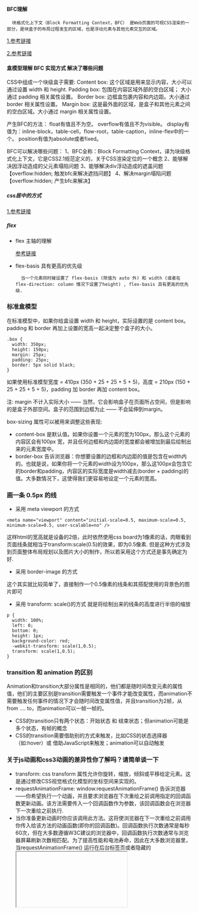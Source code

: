 #### BFC理解

```
  块格式化上下文（Block Formatting Context，BFC） 是Web页面的可视CSS渲染的一部分，是块盒子的布局过程发生的区域，也是浮动元素与其他元素交互的区域。
```

  [1.参考链接](https://developer.mozilla.org/zh-CN/docs/Web/Guide/CSS/Block_formatting_context)

  [2.参考链接](https://zhuanlan.zhihu.com/p/25321647)

#### 盒模型理解 BFC 实现方式 解决了哪些问题

CSS中组成一个块级盒子需要:
  Content box: 这个区域是用来显示内容，大小可以通过设置 width 和 height.
  Padding box: 包围在内容区域外部的空白区域； 大小通过 padding 相关属性设置。
  Border box: 边框盒包裹内容和内边距。大小通过 border 相关属性设置。
  Margin box: 这是最外面的区域，是盒子和其他元素之间的空白区域。大小通过 margin 相关属性设置。
  
产生BFC的方法：
  float有值且不为空。
  overflow有值且不为visible。
  display有值为：inline-block，table-cell，flow-root，table-caption，inline-flex中的一个。
  position有值为absolute或者fixed。
  
BFC可以解决哪些问题：
  1、BFC全称：Block Formatting Context，译为块级格式化上下文，它是CSS2.1规范定义的，关于CSS渲染定位的一个概念
  2、能够解决因浮动造成的父元素塌陷问题
  3、能够解决div浮动造成的遮盖问题【overflow:hidden; 触发bfc来解决遮挡问题】
  4、解决margin塌陷问题【overflow:hidden; 产生bfc来解决】

##### css居中的方式

  [1.参考链接](https://juejin.im/post/5a7a9a545188257a892998ef#heading-2)

##### flex

* flex 主轴的理解

  [参考链接](https://developer.mozilla.org/zh-CN/docs/Web/CSS/CSS_Flexible_Box_Layout/Basic_Concepts_of_Flexbox)

* flex-basis 具有更高的优先级 
  ```
    当一个元素同时被设置了 flex-basis (除值为 auto 外) 和 width (或者在 flex-direction: column 情况下设置了height) , flex-basis 具有更高的优先级.
  ```
  
###  标准盒模型

在标准模型中，如果你给盒设置 width 和 height，实际设置的是 content box。 padding 和 border 再加上设置的宽高一起决定整个盒子的大小。
```
.box {
  width: 350px;
  height: 150px;
  margin: 25px;
  padding: 25px;
  border: 5px solid black;
}
```

如果使用标准模型宽度 = 410px (350 + 25 + 25 + 5 + 5)，高度 = 210px (150 + 25 + 25 + 5 + 5)，padding 加 border 再加 content box。

注: margin 不计入实际大小 —— 当然，它会影响盒子在页面所占空间，但是影响的是盒子外部空间。盒子的范围到边框为止 —— 不会延伸到margin。


box-sizing 属性可以被用来调整这些表现:

- content-box 是默认值。如果你设置一个元素的宽为100px，那么这个元素的内容区会有100px 宽，并且任何边框和内边距的宽度都会被增加到最后绘制出来的元素宽度中。
- border-box 告诉浏览器：你想要设置的边框和内边距的值是包含在width内的。也就是说，如果你将一个元素的width设为100px，那么这100px会包含它的border和padding，内容区的实际宽度是width减去(border + padding)的值。大多数情况下，这使得我们更容易地设定一个元素的宽高。




###  画一条 0.5px 的线

- 采用 meta viewport 的方式
```
<meta name="viewport" content="initial-scale=0.5, maximum-scale=0.5, minimum-scale=0.5, user-scalable=no" />
```
这样html的宽高就是设备的2倍，此时依然使用css board为1像素的话，肉眼看到页面线条就相当于transform:scale(0.5)的效果，即为0.5像素.
但是这种方式涉及到页面整体布局规划以及图片大小的制作，所以若采用这个方式还是事先确定为好.


- 采用 border-image 的方式

这个其实就比较简单了，直接制作一个0.5像素的线条和其搭配使用的背景色的图片即可

- 采用 transform: scale()的方式
就是将绘制出来的线条的高度进行半倍的缩放
```
p {
  width: 100%;
  left: 0;
  bottom: 0;
  height: 1px;
  background-color: red;
  -webkit-transform: scale(1,0.5);
  transform: scale(1,0.5);
}
```

### transition 和 animation 的区别
Animation和transition大部分属性是相同的，他们都是随时间改变元素的属性值，他们的主要区别是transition需要触发一个事件才能改变属性，而animation不需要触发任何事件的情况下才会随时间改变属性值，并且transition为2帧，从from .... to，而animation可以一帧一帧的。

- CSS的transition只有两个状态：开始状态 和 结束状态；但animation可能是多个状态，有帧的概念
- CSS的transition需要借助别的方式来触发，比如CSS的状态选择器（如:hover）或 借助JavaScript来触发；animation可以自动触发

### 关于js动画和css3动画的差异性你了解吗？请简单谈一下

- transform: css transform 属性允许你旋转，缩放，倾斜或平移给定元素。这是通过修改CSS视觉格式化模型的坐标空间来实现的。
- requestAnimationFrame: window.requestAnimationFrame() 告诉浏览器——你希望执行一个动画，并且要求浏览器在下次重绘之前调用指定的回调函数更新动画。该方法需要传入一个回调函数作为参数，该回调函数会在浏览器下一次重绘之前执行.
- 当你准备更新动画时你应该调用此方法。这将使浏览器在下一次重绘之前调用你传入给该方法的动画函数(即你的回调函数)。回调函数执行次数通常是每秒60次，但在大多数遵循W3C建议的浏览器中，回调函数执行次数通常与浏览器屏幕刷新次数相匹配。为了提高性能和电池寿命，因此在大多数浏览器里，当requestAnimationFrame() 运行在后台标签页或者隐藏的<iframe> 里时，requestAnimationFrame() 会被暂停调用以提升性能和电池寿命。

[参考 MDN requestAnimationFrame ](https://developer.mozilla.org/zh-CN/docs/Web/API/Window/requestAnimationFrame)


- css3动画：css3之后添加了transform动画计算函数，所以实现动画更为简单方便，并且transform矩阵是C++级的计算，所以速度会快很多。但是动画控制上不是特别灵活，部分动画无法实现（比如轮播图，视差滚动都需要js去参与）并且兼容性也存在一定问题。

- js动画：一般可以使用requestAnimationFrame去实现，js动画相对css3动画来说，控制力更强一些，可以单帧的控制变换，同时可以兼容到IE6版本的浏览器，并且功能非常强大，但是它编码较为繁琐，并且运算预渲染性能都不如css3动画。

- 所以，综合考虑，简单的交互动画就用css3实现，控制比较复杂、比较繁琐的交互动画可以交由js实现。

### 浮动清除
  
- 方法一：使用带 clear 属性的空元素 在浮动元素后使用一个空元素如
```
  <div class="clear"></div>，并在CSS中赋予.clear{clear:both;}属性即可清理浮动。亦可使用<br class="clear" />或<hr class="clear" /> 
来进行清理。 
```
- 方法二：使用 CSS 的 overflow 属性 给浮动元素的容器添加 overflow:hidden;或 overflow:auto;可以清除浮动，另外在 IE6 中还 需要触发 hasLayout ，例如为父元素设置容器宽高或设置 zoom:1。 在添加 overflow 属性后，浮动元素又回到了容器层，把容器高度撑起，达到了清理浮动 的效果。 
- 为什么加入overflow:hidden,即可清除浮动呢？那是因为overflow:hidden属性相当于是让父级紧贴内容，这样即可紧贴其对象内内容（包括使用float的div盒子），从而实现了清除浮动
- 方法三：给浮动的元素的容器添加浮动 给浮动元素的容器也添加上浮动属性即可清除内部浮动，但是这样会使其整体浮动，影响布局，不推荐使用。 
- 方法四：使用邻接元素处理 什么都不做，给浮动元素后面的元素添加 clear 属性。 
- 方法五：使用 CSS 的:after 伪元素 结合:after 伪元素（注意这不是伪类，而是伪元素，代表一个元素之后最近的元素）和 IEhack ，可以完美兼容当前主流的各大浏览器，这里的 IEhack 指的是触发 hasLayout。 给浮动元素的容器添加一个 clearfix 的 class，然后给这个 class 添加一个:after 伪元素实 现元素末尾添加一个看不见的块元素（Block element）清理浮动。 参考 https://www.cnblogs.com/ForEvErNoME/p/3383539.html

### CSS3新增的属性有哪些：
CSS 用于控制网页的样式和布局。

CSS3 是最新的 CSS 标准。

CSS3新增了很多的属性，下面一起来分析一下新增的一些属性：

- CSS3边框：

border-radius：CSS3圆角边框。在 CSS2 中添加圆角矩形需要技巧，我们必须为每个圆角使用不同的图片，在 CSS3 中，创建圆角是非常容易的，在 CSS3 中，border-radius 属性用于创建圆角。border：2px solid;
box-shadow：CSS3边框阴影。在 CSS3 中，box-shadow 用于向方框添加阴影。box-shadow:10px 10px 5px #888888;
border-image：CSS3边框图片。通过 CSS3 的 border-image 属性，您可以使用图片来创建边框。border-image：url(border.png) 30 30 round;
- CSS3背景：

background-size： 属性规定背景图片的尺寸。在 CSS3 之前，背景图片的尺寸是由图片的实际尺寸决定的。在 CSS3 中，可以规定背景图片的尺寸，这就允许我们在不同的环境中重复使用背景图片。您能够以像素或百分比规定尺寸。如果以百分比规定尺寸，那么尺寸相对于父元素的宽度和高度。
background-origin ：属性规定背景图片的定位区域。背景图片可以放置于 content-box、padding-box 或 border-box 区域。
- CSS3文字效果：

text-shadow：在 CSS3 中，text-shadow 可向文本应用阴影。text-shadow:5px 5px 5px #FFFFFF;
word-wrap :单词太长的话就可能无法超出某个区域，允许对长单词进行拆分，并换行到下一行：p{word-wrap:break-word;}
- CSS3 2D转换：

　　transform：通过 CSS3 转换，我们能够对元素进行移动、缩放、转动、拉长或拉伸。

translate()：元素从其当前位置移动，根据给定的 left（x 坐标） 和 top（y 坐标） 位置参数：transform：translate（50px,100px）;值 translate(50px,100px) 把元素从左侧移动 50 像素，从顶端移动 100 像素。
rotate()：元素顺时针旋转给定的角度。允许负值，元素将逆时针旋转。transform:rotate(30deg);值 rotate(30deg) 把元素顺时针旋转 30 度。
scale():元素的尺寸会增加或减少，根据给定的宽度（X 轴）和高度（Y 轴）参数：transform:scale(2,4);值 scale(2,4) 把宽度转换为原始尺寸的 2 倍，把高度转换为原始高度的 4 倍。
skew():元素转动给定的角度，根据给定的水平线（X 轴）和垂直线（Y 轴）参数：transform:skew(30deg,20deg);值 skew(30deg,20deg) 围绕 X 轴把元素转动 30 度，围绕 Y 轴转动 20 度。
matrix() :
matrix() 方法把所有 2D 转换方法组合在一起。

matrix() 方法需要六个参数，包含数学函数，允许您：旋转、缩放、移动以及倾斜元素。

- CSS3 3D转换：

rotateX()：元素围绕其 X 轴以给定的度数进行旋转。transform：rotateX(120deg);
rotateY()：元素围绕其 Y 轴以给定的度数进行旋转。transform：rotateY(120deg);
- CSS3 过渡：当元素从一种样式变换为另一种样式时为元素添加效果。

- CSS3动画：通过 CSS3，我们能够创建动画，这可以在许多网页中取代动画图片、Flash 动画以及 JavaScript。

- CSS3多列：

column-count：属性规定元素应该被分隔的列数。
column-gap：属性规定列之间的间隔。
column-rule ：属性设置列之间的宽度、样式和颜色规则。
- CSS3用户界面：

resize：属性规定是否可由用户调整元素尺寸。
box-sizing：属性允许您以确切的方式定义适应某个区域的具体内容。
outline-offset ：属性对轮廓进行偏移，并在超出边框边缘的位置绘制轮廓。


### position 相关属性

- 固定定位 fixed： 元素的位置相对于浏览器窗口是固定位置，即使窗口是滚动的它也不会移动。Fixed 定 位使元素的位置与文档流无关，因此不占据空间。 Fixed 定位的元素和其他元素重叠。 
- 相对定位 relative： 如果对一个元素进行相对定位，它将出现在它所在的位置上。然后，可以通过设置垂直 或水平位置，让这个元素“相对于”它的起点进行移动。 在使用相对定位时，无论是 否进行移动，元素仍然占据原来的空间。因此，移动元素会导致它覆盖其它框。 
- 绝对定位 absolute： 绝对定位的元素的位置相对于最近的已定位父元素，如果元素没有已定位的父元素，那 么它的位置相对于<html>。absolute 定位使元素的位置与文档流无关，因此不占据空间。 absolute 定位的元素和其他元素重叠。 
- 粘性定位 sticky： 元素先按照普通文档流定位，然后相对于该元素在流中的 flow root（BFC）和 containing block（最近的块级祖先元素）定位。而后，元素定位表现为在跨越特定阈值前为相对定 位，之后为固定定位。 
- 默认定位 Static： 默认值。没有定位，元素出现在正常的流中（忽略 top, bottom, left, right 或者 z-index 声 明）。 
- inherit: 规定应该从父元素继承 position 属性的值。

### visibility=hidden, opacity=0，display:none 区别

- opacity=0，该元素隐藏起来了，但不会改变页面布局，并且，如果该元素已经绑定一些 事件，如 click 事件，那么点击该区域，也能触发点击事件的 
- visibility=hidden，该元素 隐藏起来了，但不会改变页面布局，但是不会触发该元素已经绑定的事件 
- display=none， 把元素隐藏起来，并且会改变页面布局，可以理解成在页面中把该元素删除掉一样。

  [参考链接](https://github.com/sanlangguo/learn-notes/wiki/display-none-visibility-hidden-opacity-0-%E5%8C%BA%E5%88%AB)
  
### 双边距重叠问题（外边距折叠）
- 多个相邻（兄弟或者父子关系）普通流的块元素垂直方向 marigin 会重叠 折叠的结果为： 两个相邻的外边距都是正数时，折叠结果是它们两者之间较大的值。 
- 两个相邻的外边距都是负数时，折叠结果是两者绝对值的较大值。 
- 两个外边距一正一负时，折叠结果是两者的相加的和。
  
### 多行元素的文本省略号

- 方法一,对于多行文本，一种方法是使用webkit的css扩展属性，该方法适用于Safari、chrome和大多数移动端浏览器。

```
p {
  width: 300px;
  overflow: hidden;
  /*将对象作为弹性伸缩盒子模型显示*/
  display: -webkit-box;
  /*设置子元素排列方式*/
  -webkit-box-orient: vertical;
  /*设置显示的行数，多出的部分会显示为...*/
  -webkit-line-clamp: 3;
}
```
- 方法二,使用伪元素实现，将伪元素放在最后一个字的上方，达到显示省略号的目的。该方法兼容性较好，但文字未超出的情况下也会出现省略号。
```
p {
  position: relative;
  line-height: 1.2em;
  max-height: 3.6em;
  width: 300px;
  /*设置文本为两端对齐*/
  text-align: justify;
  overflow: hidden;
}

p::after {
  content: "...";
  position: absolute;
  bottom: 0;
  right: 0;
  /*将省略号的大小设置为1个字体大小*/
  width: 1em;
  /*设置背景，将最后一个字覆盖掉*/
  background: #fff;
}
```
- 方法三：使用插件jQuery.dotdotdot，下载及详细文档地址：http://dotdotdot.frebsite.nl/。
```
p {
  width: 300px;
  max-height: 3em;
  text-align: justify;
  overflow: hidden;
}

// js部分代码
$(document).ready(function() {
  $("p").dotdotdot();
});
```

### 说一下块元素和行元素
 
- 块元素：独占一行，并且有自动填满父元素，可以设置 margin 和 pading 以及高度和宽度
- 行元素：不会独占一行，width 和 height 会失效，并且在垂直方向的 padding 和 margin 会失效。

### calc 属性, support 属性
- calc() 函数用于动态计算长度值。 calc()函数支持 "+", "-", "*", "/" 运算；
- support 主要是用于检测浏览器是否支持CSS的某个属性，其实就是条件判断，如果支持某个属性，你可以写一套样式，如果不支持某个属性，你也可以提供另外一套样式作为替补。

```
@supports (display: grid) {
  div {
    display: grid;
  }
}
 
@supports not (display: grid) {
  div {
    float: right;
  }
}
```
### 画一个三角形？
```
.a {
  width: 0;
  height: 0;
  border-width: 100px;
  border-style: solid;
  border-color: #0099CC transparent transparent;
}

<div class="a"></div>
```
### line-height 和 height 的区别, vertical-align基本概念与应用

![image](https://user-images.githubusercontent.com/30766629/130578839-67a83511-cc3e-439e-91a8-748bd0a1ef7c.png)
  
- line-height 行高是指文本行基线baseline之间的垂直距离
行高是可以被继承的，数字可以直接被继承，然后在计算行高；而百分比是先计算出行高，在以px继承行高line-height实际上只影响行内元素和其他行内内容，而不会直接影响块级元素，也可以为一个块级元素设置line-height，但这个值只是应用到块级元素的内联内容时才会有影响。在块级元素上声明line-height会为该块级元素的内容设置一个最小行框高度
- height则是定义元素自身的高度
  
```
  <p>text, text,text,text,text,text,text</p>
  假如定义p标签的行高为line-heigth:20px; 文字在浏览器中显示为一行时，这个p标签的高度会为20px，如果为两行，则p标签的高度为40px;行高20px;
```
  
- vertical-align 基本概念与应用
  
vertical-align的百分比值不是相对于字体大小或者其他什么属性计算的，而是相对于line-height计算的。

![image](https://user-images.githubusercontent.com/30766629/130578918-1d2b2daa-b19c-498c-a9e7-d355831440b0.png)

- 图像元素在块级元素底部为什么留有空白？
  
原因是行内元素默认都受vertical-align（垂直对齐方式）和line-height（行高）的影响， 而vertical-align默认的对齐方式是baseline,即基线对齐。 这个基线就是span标签里的字母X的下边沿，故图片底部是与字母底部相对齐的（不是与span标签的背景对齐）。 又因为字母本身有line-height（行高）值，所以span标签加上背景后比字母要高一些。

  解决方法：（四种方法任意一种都可解决该问题）
- 将整个p内的font-size设置为0；
- 将图片img变为块级元素，即设置其为display:block;
- 给p设置一个行高（值尽量小些），设置为line-height:5px;
- 设置图片img垂直对齐方式vertical-align,值为top/middle/bottom任意一个都可以（为了覆盖默认的值baseline）;

### 设置一个元素的背景颜色，背景颜色会填充哪些区域？
- background-color 设置的背景颜色会填充元素的 content、padding、border 区域。

### 知道属性选择器和伪类选择器的优先级吗
  
- 属性选择器和伪类选择器优先级相同
  
### 了解重绘和重排(回流)吗，知道怎么去减少重绘和重排吗

回流这一阶段主要是计算节点的位置和几何信息，那么当页面布局和几何信息发生变化的时候，就需要回流. 比如以下情况：

- 调整窗口大小
- 更改字体
- 添加或删除样式表
- 内容更改，例如用户键入文本,输入框
- 激活 CSS 伪类，如 ：hover（在 IE 中激活兄弟姐妹的伪类）
- 操纵类属性
- 操纵 DOM 的脚本
- 计算偏移量
- 设置样式属性的属性

注意：回流一定会触发重绘，而重绘不一定会回流
  
如何避免回流或至少将其对性能的影响降至最低？
  
- 更改风格元素的类（在 dom 树中尽可能低）
- 避免设置多个内联样式
- 将动画应用于固定或绝对位置的元素
- 交易平滑度以加快速度
- 避免布局表
- 避免在 CSS中使用 JavaScript 表达式（仅限 IE）
  
  
### inline-block、inline 和 block 的区别；

- Block 是块级元素，其前后都会有换行符，能设置宽度，高度，margin/padding 水平垂直 方向都有效。 
- Inline：设置 width 和 height 无效，margin 在竖直方向上无效，padding 在水平方向垂直 方向都有效，前后无换行符 
- Inline-block：能设置宽度高度，margin/padding 水平垂直方向 都有效，前后无换行符
  
### 为什么 img 是 inline 还可以设置宽高
  
简单介绍：
- img、input 属于替换元素，替换元素一般有内在尺寸和宽高比(auto时起作用)，所以具有width和height，可以设定。

详细介绍
- 几乎所有的替换元素都是行内元素，例如img、input等等。不过元素的类型也不是固定的，通过设定CSS 的display属性，可以使行内元素变为块级元素，也可以让块级元素变为行内元素。
- 替换元素一般有内在尺寸，所以具有width和height，可以设定。例如你不指定img的width和height时，就按其内在尺寸显示，也就是图片被保存的时候的宽度和高度。对于表单元素，浏览器也有默认的样式，包括宽度和高度。

### Html 块级元素和行内元素的区别，替换元素（input）的特点
  
  [参考链接01](https://segmentfault.com/a/1190000013497383)
  
  [参考链接02](https://segmentfault.com/a/1190000006835284)
  
### 动画的简单动效 （圆圈画圆过程）
  
```
  var canvas = document.getElementById("canvas");
  var ctx = canvas.getContext("2d");
  ctx.beginPath();
  ctx.arc(75, 75, 50, 0, 2 * Math.PI);
  ctx.stroke();
  
```

### 如何三栏布局兼容问题
  
  [参考链接](https://segmentfault.com/a/1190000019269901)
  
### css 上下三栏布局，底部一直在页面底部
  
  [上下三栏布局](https://codepen.io/una/pen/bGVXPWB)
  
  [一直在底部位置](https://github.com/sanlangguo/learn-notes/wiki/footer-%E4%B8%80%E7%9B%B4%E5%9C%A8%E5%BA%95%E9%83%A8%E4%BD%8D%E7%BD%AE)
  
### css 左右布局，左固定 兼容写法
  [参考链接](https://www.cxyzjd.com/article/yinkaihui/49851773)

### rem em vh vw 原理
  [参考链接](https://zhuanlan.zhihu.com/p/96721026)
  
### css 五种不同颜色圆环
  [参考链接](https://www.zhangxinxu.com/wordpress/2017/11/pure-css-colorful-circle/)
  
  [dom地址](https://codepen.io/sanlangguo/pen/abdaqWP)
  
  
### 1像素问题
  [参考链接](https://segmentfault.com/a/1190000007604842)
  
### css 进度条
  [参考链接](https://cloud.tencent.com/developer/article/1572870)
  
### flex 1
  [参考链接](https://zhuanlan.zhihu.com/p/136223806)
  
  
  
  
